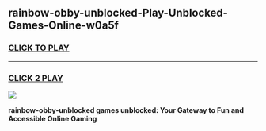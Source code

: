 
## rainbow-obby-unblocked-Play-Unblocked-Games-Online-w0a5f
<h3>
<a href="https://premium76.site?title=rainbow-obby-unblocked&ref=25A">CLICK TO PLAY</a></h3>
<hr>

<h3>
<a href="https://premium76.site?title=rainbow-obby-unblocked&ref=25A">CLICK 2 PLAY</a>
  
</h3>

<a href="https://premium76.site?title=rainbow-obby-unblocked&ref=25A"><img src="https://clearcache.store/games.png"></a>


**rainbow-obby-unblocked games unblocked: Your Gateway to Fun and Accessible Online Gaming**
